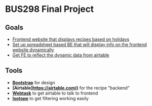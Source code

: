 # BUS298 Final Project  

## Goals
- [Frontend website that displays recipes based on holidays](https://github.com/JuliaCampoli/FinalProject/issues/1)
- [Set up spreadsheet based BE that will display info on the frontend website dynamically](https://github.com/JuliaCampoli/FinalProject/issues/2)
- [Get FE to reflect the dynamic data from airtable](https://github.com/JuliaCampoli/FinalProject/issues/3)

## Tools

- **[Bootstrap](http://getbootstrap.com/docs/4.0/getting-started/introduction/#quick-start)** for design
- **[Airtable]https://airtable.com()** for the recipe "backend" 
- **[Webtask](https://webtask.io)** to get airtable to talk to frontend
- **[Isotope](https://isotope.metafizzy.co)** to get filtering working easily
